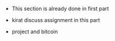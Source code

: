- This section is already done in first part

- kirat discuss assignment in this part

- project and bitcoin
